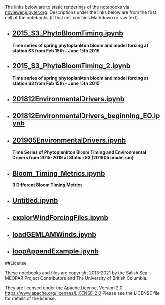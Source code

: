 The links below are to static renderings of the notebooks via
[nbviewer.jupyter.org](https://nbviewer.jupyter.org/).
Descriptions under the links below are from the first cell of the notebooks
(if that cell contains Markdown or raw text).

* ## [2015_S3_PhytoBloomTiming.ipynb](https://nbviewer.jupyter.org/github/SalishSeaCast/analysis-elise-2/blob/master/notebooks/forAline/2015_S3_PhytoBloomTiming.ipynb)  
    
    **Time series of spring phytoplankton bloom and model forcing at station S3 from Feb 15th - June 15th 2015**

* ## [2015_S3_PhytoBloomTiming_2.ipynb](https://nbviewer.jupyter.org/github/SalishSeaCast/analysis-elise-2/blob/master/notebooks/forAline/2015_S3_PhytoBloomTiming_2.ipynb)  
    
    **Time series of spring phytoplankton bloom and model forcing at station S3 from Feb 15th - June 15th 2015**

* ## [201812EnvironmentalDrivers.ipynb](https://nbviewer.jupyter.org/github/SalishSeaCast/analysis-elise-2/blob/master/notebooks/forAline/201812EnvironmentalDrivers.ipynb)  
    
* ## [201812EnvironmentalDrivers_beginning_EO.ipynb](https://nbviewer.jupyter.org/github/SalishSeaCast/analysis-elise-2/blob/master/notebooks/forAline/201812EnvironmentalDrivers_beginning_EO.ipynb)  
    
* ## [201905EnvironmentalDrivers.ipynb](https://nbviewer.jupyter.org/github/SalishSeaCast/analysis-elise-2/blob/master/notebooks/forAline/201905EnvironmentalDrivers.ipynb)  
    
    **Time Series of Phytoplankton Bloom Timing and Environmental Drivers from 2015-2019 at Station S3 (201905 model run)**

* ## [Bloom_Timing_Metrics.ipynb](https://nbviewer.jupyter.org/github/SalishSeaCast/analysis-elise-2/blob/master/notebooks/forAline/Bloom_Timing_Metrics.ipynb)  
    
    **3 Different Bloom Timing Metrics**

* ## [Untitled.ipynb](https://nbviewer.jupyter.org/github/SalishSeaCast/analysis-elise-2/blob/master/notebooks/forAline/Untitled.ipynb)  
    
* ## [explorWindForcingFiles.ipynb](https://nbviewer.jupyter.org/github/SalishSeaCast/analysis-elise-2/blob/master/notebooks/forAline/explorWindForcingFiles.ipynb)  
    
* ## [loadGEMLAMWinds.ipynb](https://nbviewer.jupyter.org/github/SalishSeaCast/analysis-elise-2/blob/master/notebooks/forAline/loadGEMLAMWinds.ipynb)  
    
* ## [loopAppendExample.ipynb](https://nbviewer.jupyter.org/github/SalishSeaCast/analysis-elise-2/blob/master/notebooks/forAline/loopAppendExample.ipynb)  
    

##License

These notebooks and files are copyright 2013-2021
by the Salish Sea MEOPAR Project Contributors
and The University of British Columbia.

They are licensed under the Apache License, Version 2.0.
https://www.apache.org/licenses/LICENSE-2.0
Please see the LICENSE file for details of the license.
